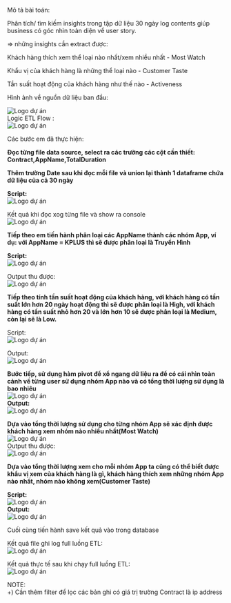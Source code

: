 Mô tả bài toán:

Phân tích/ tìm kiếm insights trong tập dữ liệu 30 ngày log contents giúp business có góc nhìn toàn diện về user story.

\=> những insights cần extract được:

Khách hàng thích xem thể loại nào nhất/xem nhiều nhất - Most Watch

Khẩu vị của khách hàng là những thể loại nào - Customer Taste

Tần suất hoạt động của khách hàng như thế nào - Activeness

Hình ảnh về nguồn dữ liệu ban đầu:

![Logo dự án](https://github.com/hkhanhdev/Customer360/blob/main/presentations/img1.jpg)<br>
Logic ETL Flow :<br>
![Logo dự án](https://github.com/hkhanhdev/Customer360/blob/main/presentations/img2.jpg)<br>

Các bước em đã thực hiện:

**Đọc từng file data source, select ra các trường các cột cần thiết: Contract,AppName,TotalDuration**

**Thêm trường Date sau khi đọc mỗi file và union lại thành 1 dataframe chứa dữ liệu của cả 30 ngày**

**Script:**<br>
![Logo dự án](https://github.com/hkhanhdev/Customer360/blob/main/presentations/img3.jpg)<br>

Kết quả khi đọc xog từng file và show ra console<br>
![Logo dự án](https://github.com/hkhanhdev/Customer360/blob/main/presentations/img4.jpg)<br>

**Tiếp theo em tiến hành phân loại các AppName thành các nhóm App, ví dụ: với AppName = KPLUS thì sẽ được phân loại là Truyền Hình**

**Script:**<br>
![Logo dự án](https://github.com/hkhanhdev/Customer360/blob/main/presentations/img5.jpg)<br>


Output thu được:<br>
![Logo dự án](https://github.com/hkhanhdev/Customer360/blob/main/presentations/img6.jpg)<br>

**Tiếp theo tính tần suất hoạt động của khách hàng, với khách hàng có tần suất lớn hơn 20 ngày hoạt động thì sẽ được phân loại là High, với khách hàng có tần suất nhỏ hơn 20 và lớn hơn 10 sẽ được phân loại là Medium, còn lại sẽ là Low.**

Script:<br>
![Logo dự án](https://github.com/hkhanhdev/Customer360/blob/main/presentations/Picture7.jpg)<br>

Output:<br>
![Logo dự án](https://github.com/hkhanhdev/Customer360/blob/main/presentations/Picture8.jpg)<br>

**Bước tiếp, sử dụng hàm pivot để xổ ngang dữ liệu ra để có cái nhìn toàn cảnh về từng user sử dụng nhóm App nào và có tổng thời lượng sử dụng là bao nhiêu**
<br>
![Logo dự án](https://github.com/hkhanhdev/Customer360/blob/main/presentations/Picture9.jpg)<br>
**Output:**<br>
![Logo dự án](https://github.com/hkhanhdev/Customer360/blob/main/presentations/Picture10.jpg)<br>

**Dựa vào tổng thời lượng sử dụng cho từng nhóm App sẽ xác định được khách hàng xem nhóm nào nhiều nhất(Most Watch)**<br>
![Logo dự án](https://github.com/hkhanhdev/Customer360/blob/main/presentations/Picture11.jpg)<br>
Output thu được:<br>
![Logo dự án](https://github.com/hkhanhdev/Customer360/blob/main/presentations/Picture12.jpg)<br>

**Dựa vào tổng thời lượng xem cho mỗi nhóm App ta cũng có thể biết được khẩu vị xem của khách hàng là gì, khách hàng thích xem những nhóm App nào nhất, nhóm nào không xem(Customer Taste)**

**Script:**<br>
![Logo dự án](https://github.com/hkhanhdev/Customer360/blob/main/presentations/Picture13.jpg)<br>
**Output:**<br>
![Logo dự án](https://github.com/hkhanhdev/Customer360/blob/main/presentations/Picture14.jpg)<br>

Cuối cùng tiến hành save kết quả vào trong database<br>

Kết quả file ghi log full luồng ETL:<br>
![Logo dự án](https://github.com/hkhanhdev/Customer360/blob/main/presentations/Picture15.jpg)<br>

Kết quả thực tế sau khi chạy full luồng ETL:<br>
![Logo dự án](https://github.com/hkhanhdev/Customer360/blob/main/presentations/Picture16.jpg)<br>


NOTE:<br>
+) Cần thêm filter để lọc các bản ghi có giá trị trường Contract là ip address
